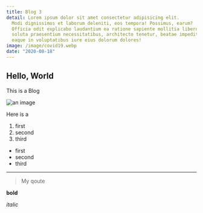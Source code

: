 ```yaml
---
title: Blog 3
detail: Lorem ipsum dolor sit amet consectetur adipisicing elit.
  Modi dignissimos et laborum deleniti, eos tempora! Possimus, earum?
  Officia odit explicabo laudantium ea ratione sapiente mollitia libero
  soluta praesentium necessitatibus, architecto tenetur, beatae impedit
  eaque in voluptatibus iure eius dolorum dolores!
image: /image/covid19.webp
date: "2020-08-18"
---
```


## Hello, World

This is a Blog

![an image](/image/lab.jpg)

Here is a

1. first
2. second
3. third

- first
- second
- third

---

> My qoute

**bold**

_italic_

